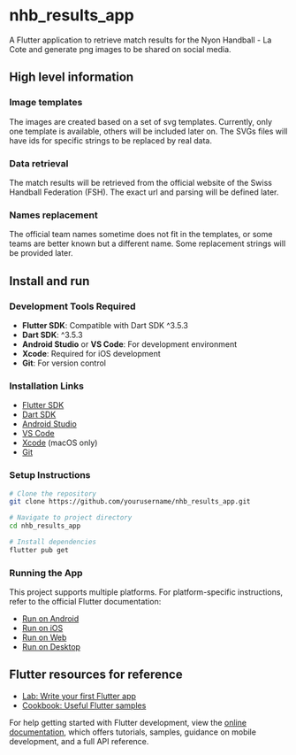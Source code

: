 # nhb_results_app

A Flutter application to retrieve match results for the Nyon Handball - La Cote and generate png images to be shared on social media.

## High level information

### Image templates

The images are created based on a set of svg templates. Currently, only one template is available, others will be included later on. The SVGs files will have ids for specific strings to be replaced by real data.

### Data retrieval

The match results will be retrieved from the official website of the Swiss Handball Federation (FSH). The exact url and parsing will be defined later.

### Names replacement

The official team names sometime does not fit in the templates, or some teams are better known but a different name. Some replacement strings will be provided later.

## Install and run

### Development Tools Required

- **Flutter SDK**: Compatible with Dart SDK ^3.5.3
- **Dart SDK**: ^3.5.3
- **Android Studio** or **VS Code**: For development environment
- **Xcode**: Required for iOS development
- **Git**: For version control

### Installation Links

- [Flutter SDK](https://docs.flutter.dev/get-started/install)
- [Dart SDK](https://dart.dev/get-dart)
- [Android Studio](https://developer.android.com/studio)
- [VS Code](https://code.visualstudio.com/download)
- [Xcode](https://developer.apple.com/xcode/) (macOS only)
- [Git](https://git-scm.com/downloads)

### Setup Instructions

```bash
# Clone the repository
git clone https://github.com/yourusername/nhb_results_app.git

# Navigate to project directory
cd nhb_results_app

# Install dependencies
flutter pub get
```

### Running the App

This project supports multiple platforms. For platform-specific instructions, refer to the official Flutter documentation:

- [Run on Android](https://docs.flutter.dev/get-started/test-drive?tab=androidstudio#run-the-app)
- [Run on iOS](https://docs.flutter.dev/get-started/test-drive?tab=androidstudio#run-the-app-on-ios)
- [Run on Web](https://docs.flutter.dev/get-started/web)
- [Run on Desktop](https://docs.flutter.dev/desktop)


## Flutter resources for reference

- [Lab: Write your first Flutter app](https://docs.flutter.dev/get-started/codelab)
- [Cookbook: Useful Flutter samples](https://docs.flutter.dev/cookbook)

For help getting started with Flutter development, view the
[online documentation](https://docs.flutter.dev/), which offers tutorials,
samples, guidance on mobile development, and a full API reference.
